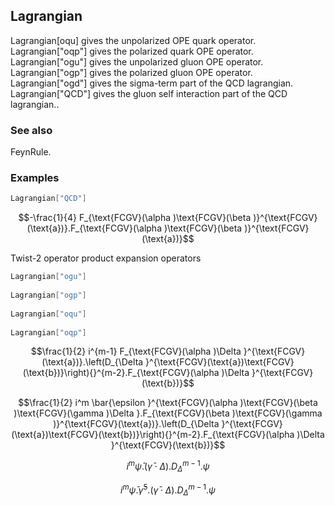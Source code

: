 ##  Lagrangian 

Lagrangian[oqu] gives the unpolarized OPE quark operator. Lagrangian["oqp"] gives the polarized quark OPE operator. Lagrangian["ogu"] gives the unpolarized gluon OPE operator. Lagrangian["ogp"] gives the polarized gluon OPE operator. Lagrangian["ogd"] gives the sigma-term part of the QCD lagrangian. Lagrangian["QCD"] gives the gluon self interaction part of the QCD lagrangian..

###  See also 

FeynRule.

###  Examples 

```mathematica
Lagrangian["QCD"]
```

$$-\frac{1}{4} F_{\text{FCGV}(\alpha )\text{FCGV}(\beta )}^{\text{FCGV}(\text{a})}.F_{\text{FCGV}(\alpha )\text{FCGV}(\beta )}^{\text{FCGV}(\text{a})}$$

Twist-2 operator product expansion operators

```mathematica
Lagrangian["ogu"] 
 
Lagrangian["ogp"] 
 
Lagrangian["oqu"] 
 
Lagrangian["oqp"]
```

$$\frac{1}{2} i^{m-1} F_{\text{FCGV}(\alpha )\Delta }^{\text{FCGV}(\text{a})}.\left(D_{\Delta }^{\text{FCGV}(\text{a})\text{FCGV}(\text{b})}\right){}^{m-2}.F_{\text{FCGV}(\alpha )\Delta }^{\text{FCGV}(\text{b})}$$

$$\frac{1}{2} i^m \bar{\epsilon }^{\text{FCGV}(\alpha )\text{FCGV}(\beta )\text{FCGV}(\gamma )\Delta }.F_{\text{FCGV}(\beta )\text{FCGV}(\gamma )}^{\text{FCGV}(\text{a})}.\left(D_{\Delta }^{\text{FCGV}(\text{a})\text{FCGV}(\text{b})}\right){}^{m-2}.F_{\text{FCGV}(\alpha )\Delta }^{\text{FCGV}(\text{b})}$$

$$i^m \bar{\psi }.\left(\bar{\gamma }\cdot \Delta \right).D_{\Delta }{}^{m-1}.\psi$$

$$i^m \bar{\psi }.\bar{\gamma }^5.\left(\bar{\gamma }\cdot \Delta \right).D_{\Delta }{}^{m-1}.\psi$$